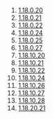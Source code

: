 1. [1.18.0.20]()
1. [1.18.0.21]()
1. [1.18.0.22]()
1. [1.18.0.24]()
1. [1.18.0.25]()
1. [1.18.0.27]()
1. [1.18.10.20]()
1. [1.18.10.21]()
1. [1.18.10.22]()
1. [1.18.10.24]()
1. [1.18.10.26]()
1. [1.18.10.27]()
1. [1.18.10.28]()
1. [1.18.20.21]()
